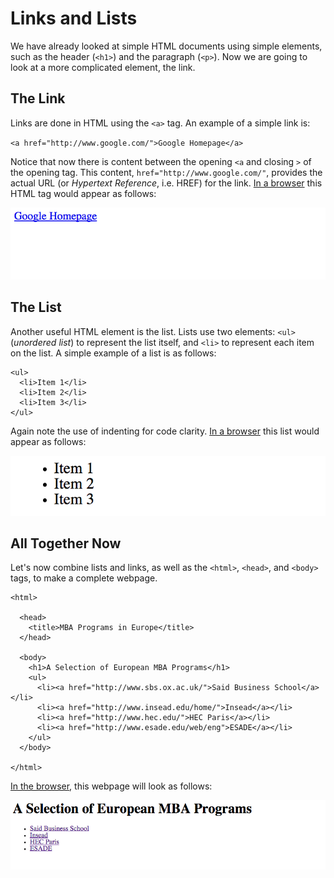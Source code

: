 # Links and Lists

We have already looked at simple HTML documents using simple elements, such as the header (`<h1>`) and the paragraph (`<p>`). Now we are going to look at a more complicated element, the link.

## The Link

Links are done in HTML using the `<a>` tag. An example of a simple link is:

`<a href="http://www.google.com/">Google Homepage</a>`

Notice that now there is content between the opening `<a` and closing `>` of the opening tag. This content, `href="http://www.google.com/"`, provides the actual URL (or *Hypertext Reference*, i.e. HREF) for the link. [In a browser](examples/link.html) this HTML tag would appear as follows:

[![A link tag in the browser](img/link.png "Link Tag")](examples/link.html)

## The List

Another useful HTML element is the list. Lists use two elements: `<ul>` (*unordered list*) to represent the list itself, and `<li>` to represent each item on the list. A simple example of a list is as follows:

    <ul>
      <li>Item 1</li>
      <li>Item 2</li>
      <li>Item 3</li>
    </ul>

Again note the use of indenting for code clarity. [In a browser](examples/list.html) this list would appear as follows:

[![A list tag in the browser](img/list.png "List Tag")](examples/list.html)

## All Together Now

Let's now combine lists and links, as well as the `<html>`, `<head>`, and `<body>` tags, to make a complete webpage.

    <html>

      <head>
        <title>MBA Programs in Europe</title>
      </head>

      <body>
        <h1>A Selection of European MBA Programs</h1>
        <ul>
          <li><a href="http://www.sbs.ox.ac.uk/">Said Business School</a></li>
          <li><a href="http://www.insead.edu/home/">Insead</a></li>
          <li><a href="http://www.hec.edu/">HEC Paris</a></li>
          <li><a href="http://www.esade.edu/web/eng">ESADE</a></li>
        </ul>
      </body>

    </html>

[In the browser](examples/bschools.html), this webpage will look as follows:

[![Business Schools in Europe](img/bschools.png "Business Schools in Europe")](examples/bschools.html)